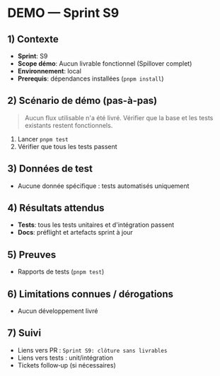 # DEMO — Sprint S9

## 1) Contexte

- **Sprint**: S9
- **Scope démo**: Aucun livrable fonctionnel (Spillover complet)
- **Environnement**: local
- **Prerequis**: dépendances installées (`pnpm install`)

## 2) Scénario de démo (pas-à-pas)

> Aucun flux utilisable n'a été livré. Vérifier que la base et les tests existants restent fonctionnels.

1. Lancer `pnpm test`
2. Vérifier que tous les tests passent

## 3) Données de test

- Aucune donnée spécifique : tests automatisés uniquement

## 4) Résultats attendus

- **Tests**: tous les tests unitaires et d'intégration passent
- **Docs**: préflight et artefacts sprint à jour

## 5) Preuves

- Rapports de tests (`pnpm test`)

## 6) Limitations connues / dérogations

- Aucun développement livré

## 7) Suivi

- Liens vers PR : `Sprint S9: clôture sans livrables`
- Liens vers tests : unit/intégration
- Tickets follow‑up (si nécessaires)
